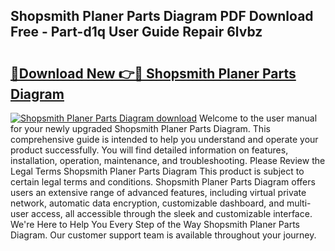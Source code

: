 ## Shopsmith Planer Parts Diagram PDF Download Free - Part-d1q User Guide Repair 6lvbz

# <h2><a href="http://dfsoriq.blite.top/?on=Shopsmith+Planer+Parts+Diagram">🔗Download New 👉🔴 Shopsmith Planer Parts Diagram</a></h2>

[![Shopsmith Planer Parts Diagram download](https://i.imgur.com/lujVjoI.png)](http://dfsoriq.blite.top/?on=Shopsmith+Planer+Parts+Diagram)
Welcome to the user manual for your newly upgraded Shopsmith Planer Parts Diagram. This comprehensive guide is intended to help you understand and operate your product successfully. You will find detailed information on features, installation, operation, maintenance, and troubleshooting. Please Review the Legal Terms Shopsmith Planer Parts Diagram This product is subject to certain legal terms and conditions. Shopsmith Planer Parts Diagram offers users an extensive range of advanced features, including virtual private network, automatic data encryption, customizable dashboard, and multi-user access, all accessible through the sleek and customizable interface. We're Here to Help You Every Step of the Way Shopsmith Planer Parts Diagram. Our customer support team is available throughout your journey.
